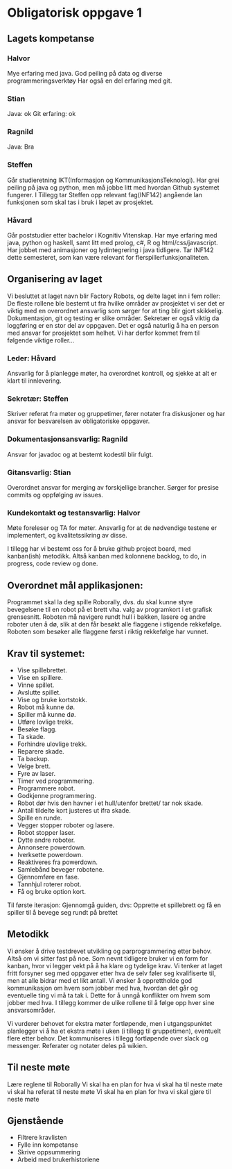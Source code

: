 # Obligatorisk oppgave 1
## Lagets kompetanse
### Halvor
Mye erfaring med java. God peiling på data og diverse programmeringsverktøy
Har også en del erfaring med git.

### Stian
Java: ok Git erfaring: ok

### Ragnild
Java: Bra

### Steffen
Går studieretning IKT(Informasjon og KommunikasjonsTeknologi). Har grei peiling på java og python, men må jobbe litt med hvordan Github systemet fungerer. I Tillegg tar Steffen opp relevant fag(INF142) angående lan funksjonen som skal tas i bruk i løpet av prosjektet.

### Håvard
Går poststudier etter bachelor i Kognitiv Vitenskap. Har mye erfaring med java, python og haskell, samt litt med prolog, c#, R og html/css/javascript. Har jobbet med animasjoner og lydintegrering i java tidligere. Tar INF142 dette semesteret, som kan være relevant for flerspillerfunksjonaliteten.

## Organisering av laget
Vi besluttet at laget navn blir Factory Robots, og delte laget inn i fem roller:
De fleste rollene ble bestemt ut fra hvilke områder av prosjektet vi ser det er viktig med en overordnet ansvarlig som sørger for at ting blir gjort skikkelig.
Dokumentasjon, git og testing er slike områder. Sekretær er også viktig da loggføring er en stor del av oppgaven. Det er også naturlig å ha en person med ansvar for prosjektet som helhet. Vi har derfor kommet frem til følgende viktige roller...

### Leder: Håvard
Ansvarlig for å planlegge møter, ha overordnet kontroll, og sjekke at alt er klart til innlevering.

### Sekretær: Steffen
Skriver referat fra møter og gruppetimer, fører notater fra diskusjoner og har ansvar for besvarelsen av obligatoriske oppgaver.

### Dokumentasjonsansvarlig: Ragnild
Ansvar for javadoc og at bestemt kodestil blir fulgt.

### Gitansvarlig: Stian
Overordnet ansvar for merging av forskjellige brancher. Sørger for presise commits og oppfølging av issues.

### Kundekontakt og testansvarlig: Halvor
Møte foreleser og TA for møter. Ansvarlig for at de nødvendige testene er implementert, og kvalitetssikring av disse.

I tillegg har vi bestemt oss for å bruke github project board, med kanban(ish) metodikk.
Altså kanban med kolonnene backlog, to do, in progress, code review og done.

## Overordnet mål applikasjonen:
Programmet skal la deg spille Roborally, dvs. du skal kunne styre bevegelsene til en robot på et brett vha. valg av programkort i et grafisk grensesnitt. Roboten må navigere rundt hull i bakken, lasere og andre roboter uten å dø, slik at den får besøkt alle flaggene i stigende rekkefølge. Roboten som besøker alle flaggene først i riktig rekkefølge har vunnet.

## Krav til systemet:
*  Vise spillebrettet.
*  Vise en spillere.
  * Vinne spillet.
*  Avslutte spillet.
*  Vise og bruke kortstokk.
*  Robot må kunne dø.
*  Spiller må kunne dø.
*  Utføre lovlige trekk.
*  Besøke flagg.
*  Ta skade.
*  Forhindre ulovlige trekk.
*  Reparere skade.
*  Ta backup.
*  Velge brett.
*  Fyre av laser.
*  Timer ved programmering.
*  Programmere robot.
*  Godkjenne programmering.
*  Robot dør hvis den havner i et hull/utenfor brettet/ tar nok skade.
*  Antall tildelte kort justeres ut ifra skade.
*  Spille en runde.
*  Vegger stopper roboter og lasere.
*  Robot stopper laser.
*  Dytte andre roboter.
*  Annonsere powerdown.
*  Iverksette powerdown.
*  Reaktiveres fra powerdown.
*  Samlebånd beveger robotene.
*  Gjennomføre en fase.
*  Tannhjul roterer robot.
*  Få og bruke option kort.

Til første iterasjon: Gjennomgå guiden, dvs: Opprette et spillebrett og få en spiller til å bevege seg rundt på brettet

## Metodikk
Vi ønsker å drive testdrevet utvikling og parprogrammering etter behov. Altså om vi sitter fast på noe.
Som nevnt tidligere bruker vi en form for kanban, hvor vi legger vekt på å ha klare og tydelige krav. Vi tenker at laget fritt forsyner seg med oppgaver etter hva de selv føler seg kvalifiserte til, men at alle bidrar med et likt antall. Vi ønsker å opprettholde god kommunikasjon om hvem som jobber med hva, hvordan det går og eventuelle ting vi må ta tak i. Dette for å unngå konflikter om hvem som jobber med hva. I tillegg kommer de ulike rollene til å følge opp hver sine ansvarsområder.

Vi vurderer behovet for ekstra møter fortløpende, men i utgangspunktet planlegger vi å ha et ekstra møte i uken (i tillegg til gruppetimen), eventuelt flere etter behov. Det kommuniseres i tillegg fortløpende over slack og messenger. Referater og notater deles på wikien.

## Til neste møte
Lære reglene til Roborally Vi skal ha en plan for hva vi skal ha til neste møte vi skal ha referat til neste møte Vi skal ha en plan for hva vi skal gjøre til neste møte
## Gjenstående
* Filtrere kravlisten
* Fylle inn kompetanse
* Skrive oppsummering
* Arbeid med brukerhistoriene
